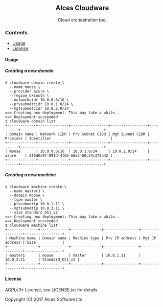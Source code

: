 <div align="center">
    <h2>Alces Cloudware</h2>
    <p align="center">
        <p>Cloud orchestration tool</p>
    </p>
</div>

### Contents
* [Usage](#usage)
* [License](#license)

#### Usage

##### Creating a new domain

```
$ cloudware domain create \
  --name moose \
  --provider azure \
  --region uksouth \
  --networkcidr 10.0.0.0/16 \
  --prvsubnetcidr 10.0.1.0/24 \
  --mgtsubnetcidr 10.0.2.0/24
==> Creating new deployment. This may take a while..
==> Deployment succeeded
$ cloudware domain list
+-------------+--------------+-----------------+-----------------+----------+--------------------------------------+
| Domain name | Network CIDR | Prv Subnet CIDR | Mgt Subnet CIDR | Provider | Identifier                           |
+-------------+--------------+-----------------+-----------------+----------+--------------------------------------+
| moose       | 10.0.0.0/16  | 10.0.1.0/24     | 10.0.2.0/24     | azure    | 2f0d0a97-091d-4f65-b6a3-60c24c373a42 |
+-------------+--------------+-----------------+-----------------+----------+--------------------------------------+
```

##### Creating a new machine

```
$ cloudware machine create \
  --name master1 \
  --domain moose \
  --type master \
  --prvsubnetip 10.0.1.11 \
  --mgtsubnetip 10.0.2.11 \
  --size Standard_DS1_v2
==> Creating new deployment. This may take a while..
==> Deployment succeeded
$ cloudware machine list
+--------------+-------------+--------------+----------------+----------------+-----------------+
| Machine name | Domain name | Machine type | Prv IP address | Mgt IP address | Size            |
+--------------+-------------+--------------+----------------+----------------+-----------------+
| master1      | moose       | master       | 10.0.1.11      | 10.0.2.11      | Standard_DS1_v2 |
+--------------+-------------+--------------+----------------+----------------+-----------------+
```

#### License

AGPLv3+ License, see LICENSE.txt for details.

Copyright (C) 2017 Alces Software Ltd.
